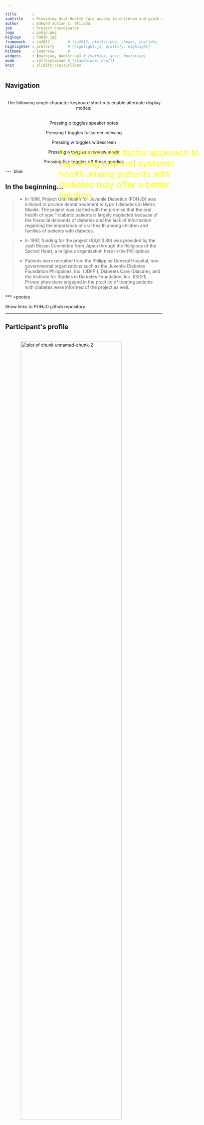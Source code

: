 ```yaml
---

title       : 
subtitle    : Providing Oral Health Care access to children and youth with diabetes
author      : Edmund Julian L. Ofilada
job         : Project Coordinator
logo        : pohjd.png
biglogo     : POHJD.jpg
framework   : io2012        # {io2012, html5slides, shower, dzslides, ...}
highlighter : prettify      # {highlight.js, prettify, highlight}
hitheme     : tomorrow      # 
widgets     : [mathjax, bootstrap] # {mathjax, quiz, bootstrap}
mode        : selfcontained # {standalone, draft}
knit        : slidify::knit2slides
---
```





## Navigation

<br>

<div><center>The following single character keyboard shortcuts enable alternate display modes:</center></div>

<br>

<p><center>Pressing <span style="color:blue">p</span> toggles speaker notes</center></p>
<p><center>Pressing <span style="color:blue">f</span> toggles fullscreen viewing</center></p>
<p><center>Pressing <span style="color:blue">w</span> toggles widescreen</center></p>
<p><center>Pressing <span style="color:blue">o</span> toggles overview mode</center></p>
<p><center>Pressing <span style="color:blue">Esc</span> toggles off these goodies</center></p>

--- .blue

## In the beginning... 

> - In 1996, Project Oral Health for Juvenile Diabetics (POHJD) was initiated to provide dental treatment to type 1 diabetics in Metro Manila.  The project was started with the premise that the oral health of type 1 diabetic patients is largely neglected because of the financial demands of diabetes and the lack of information regarding the importance of oral health among children and families of patients with diabetes.  

> - In 1997, funding for the project ($8,613.89) was provided by the Jash Ressei Committee from Japan through the Religious of the Sacred Heart, a religious organization here in the Philippines.

> - Patients were recruited from the Philippine General Hospital, non-governmental organizations such as the Juvenile Diabetes Foundation Philippines, Inc. (JDFPI), Diabetes Care (Diacare), and the Institute for Studies in Diabetes Foundation, Inc. (ISDFI). Private physicians engaged in the practice of treating patients with diabetes were informed of the project as well. 

*** =pnotes

Show links to POHJD github repository

--- 

## Participant's profile 

<br>

<img src="assets/img/profile.PNG" title="plot of chunk unnamed-chunk-2" alt="plot of chunk unnamed-chunk-2" width="80%" style="display: block; margin: auto;" />


--- .blue

## By December of 2011... 

> - POHJD was able to provide dental treatment to 100 children and youth with diabetes  

> - 202 consultations and oral examinations, 114 pocket probing, and 431 x-ray examinations were performed

> - 449 teeth were restored using amalgam, composite and glass ionomer restorations

> - Only 19 Root Canal Treatments compared to 212 tooth extractions were performed

> - 226 pit and fissure sealants and 53 topical fluoride applications

> - 155 scaling and polishing (removal of tartar) and 28 root planings (treatment for periodontitis) were performed

*** =pnotes

Show links to POHJD github repository

--- .segue 

## What we found in  between ...

<img src="assets/img/barrier.png" title="plot of chunk unnamed-chunk-3" alt="plot of chunk unnamed-chunk-3" width="80%" style="display: block; margin: auto;" />

---
        

<div class="tas">
     <figure>
           <img src="assets/img/xcaries.JPG" />
           <figcaption>tooth decay</figcaption>
     </figure>           
</div>

<div class="tas">
     <figure>
           <img src="assets/img/xmorecaries.jpg" />
           <figcaption>more decay</figcaption>
     </figure>           
</div>
<div class="tas">
     <figure>
           <img src="assets/img/xevenmorecaries.JPG" />
           <figcaption>even more</figcaption>
     </figure>           
</div>
<div class="tas">
     <figure>
           <img src="assets/img/missingteeth.jpg" />
           <figcaption>missing teeth</figcaption>
     </figure>           
</div>
<div class="tas">
     <figure>
           <img src="assets/img/swollengums.JPG" />
           <figcaption>swollen gums</figcaption>
     </figure>           
</div>
<div class="tas">
     <figure>
           <img src="assets/img/bleedinggums.JPG" />
           <figcaption>bleeding gums</figcaption>
     </figure>           
</div>
<div class="tas">
     <figure>
           <img src="assets/img/mobileteeth.jpg" />
           <figcaption>mobile teeth</figcaption>
     </figure>           
</div>
<div class="tas">
     <figure>
           <img src="assets/img/pus.JPG" />
           <figcaption>pus</figcaption>
     </figure>           
</div>

--- 

## DMFT Index

<div>The<span style="color:blue"> DMFT</span> index is a simple count of the number of <span style="color:blue">decayed, missing and filled</span> teeth in an individual averaged over a population or age group.  It is a widely accepted method for comparing prevalence of tooth decay between populations. Adding <span style="color:blue">D, M, and F </span>yields the DMFT score.</div>

<br>


|AgeGrp | Decayed| Missing| Filled| DMFT|
|:------|-------:|-------:|------:|----:|
|1-5    |     1.0|     0.0|    2.5|  3.5|
|6-10   |     6.9|     0.5|    0.8|  8.2|
|11-15  |     6.6|     0.8|    1.3|  8.7|
|16-20  |    11.4|     1.0|    1.7| 14.3|
|21-25  |     8.9|     3.5|    1.4| 14.3|
|26-30  |     5.4|     7.5|    4.3| 19.3|

--- 

## Decayed, Missing and Filled Teeth 

<br>

<img src="assets/fig/unnamed-chunk-5-1.png" title="plot of chunk unnamed-chunk-5" alt="plot of chunk unnamed-chunk-5" style="display: block; margin: auto;" />

_TAKE NOTE: the scales for the y-axis are different_

--- 

## Periodontitis and Age

<br>

<img src="assets/img/periopredictor.PNG" title="plot of chunk unnamed-chunk-6" alt="plot of chunk unnamed-chunk-6" width="80%" style="display: block; margin: auto;" />

_Age was a significant predictor of periodontitis_

--- 

## Periodontitis and Tooth Decay

<br>

<img src="assets/img/cariespredictperio.PNG" title="plot of chunk unnamed-chunk-7" alt="plot of chunk unnamed-chunk-7" width="60%" style="display: block; margin: auto;" />

_Tooth decay was a significant predictor of periodontitis_

<div> 
  <img alt="graphic with four colored squares"
    src="assets/img/logo.jpg" /> 
</div> 

--- 

## Early Onset Periodontitis

<br>

<img src="assets/img/perioprofile.PNG" title="plot of chunk unnamed-chunk-8" alt="plot of chunk unnamed-chunk-8" width="80%" style="display: block; margin: auto;" />

_A sub-group of the population tend to develop periodontitis early consistent with reports in literature_

--- .blue

## Barriers to Access to Dental Care

<br>

* The following were the reasons cited by the respondents for their reluctance to seek dental treatment: 
    - cost of dental consultation and management (cited by 50%); 
    - difficulty in finding dentists who are willing to treat diabetic patients (30.8%); 
    - fear of dental procedures (24.4%); 
    - the need to obtain medical clearance (14.1%); and 
    - fear of delayed healing (17%) and of uncontrolled bleeding (10%). 
 
 _A third of the patients also related a previous experience of being refused dental treatment by a dentist._

--- .segue .bigger

## Commonalities between <br> Diabetes and Oral Health

--- .centeredtext bg:#7FFFD4

## Sugar intake largely determines severity of disease in oral health and diabetes.

--- &twocol .multicol bg:#98FB98

*** =left

<br>

<span style="color:#56B4E9">High sugar intake leads to high rates of tooth decay</span>


<img src="assets/img/caries.jpg" title="plot of chunk unnamed-chunk-9" alt="plot of chunk unnamed-chunk-9" width="80%" style="display: block; margin: auto;" />

*** =right

<br>

<img src="assets/img/meter.jpg" title="plot of chunk unnamed-chunk-10" alt="plot of chunk unnamed-chunk-10" width="80%" style="display: block; margin: auto;" />

<span style="color:#CC79A7">High sugar intake leads to poor glycemic control</span>


--- &twocol .multicol bg:#98FB98

*** =left

<br><br>

<span style="color:#56B4E9">Dental treatment is usually not covered by health insurance </span>

*** =right

<p><br><br><br><p>

<span style="color:#CC79A7">Blood sugar monitoring and medications are costly</span>

--- &twocol .multicol bg:#98FB98

*** =left

<span style="color:#56B4E9">Poor oral health predisposes to poor glycemic control and... </span>

<img src="assets/img/high468.jpg" title="plot of chunk unnamed-chunk-11" alt="plot of chunk unnamed-chunk-11" width="60%" style="display: block; margin: auto;" />

*** =right

<br>

<img src="assets/img/gingivitis.JPG" title="plot of chunk unnamed-chunk-12" alt="plot of chunk unnamed-chunk-12" width="80%" style="display: block; margin: auto;" />

<span style="color:#CC79A7">...poor glycemic control predisposes to gum disease.</span>


--- .centeredtext bg:#7FFFD4

## Success in improving oral health and blood sugar levels are largely dependent on the patient's knowledge and motivation.

--- .segue .bigger

## Conclusion

<img src="assets/img/osh.png" title="plot of chunk unnamed-chunk-13" alt="plot of chunk unnamed-chunk-13" width="50%" style="display: block; margin: auto;" />

--- bg:url(assets/img/osh.png);background-size:cover 

<div style="position: absolute; left: 400px; right: 100px; top:500px; z-index:10">
    <p style="color:yellow; font-size: 28px; lineheight: 1.0">A common risk factor approach to improving oral and systemic health among patients with diabetes may offer a better solution</p>
</div>

*** =pnotes

A common risk factor approach to improving oral and systemic health among patients with diabetes may offer a better solution


--- &carousel bg:#7FFFD4

## POHJD Milestone Events

*** {class: active, img: "assets/img/wddPGH.jpg"}
World Diabetes Day - Focus on Oral Health 2012 at the UP-PGH

*** {img: "assets/img/wddSLMC.jpg"}
World Diabetes Day - Focus on Oral Health 2014 at SLMC

*** {img: "assets/img/wddSLMC2.jpg"}
World Diabetes Day - Focus on Mom 2014 at SLMC

*** {img: "assets/img/Slide1.JPG"}
Educational Material on Oral Health Care for Diabetics

*** {img: "assets/img/davao.jpg"}
Advocating Oral Health - Diabetes Camp in Davao

*** {img: "assets/img/cope.jpg"}
Advocating Oral Health - Camp Cope in Tagaytay

--- .blue

## Insights learned from POHJD

> - There is a tendency for type 1 diabetic patients to neglect their oral health due to financial constraints and lack of motivation and/or education to seek dental treatment. POHJD participants have been known to underdose their insulin or use expired insulin in order to cut cost of medication.

> - Despite the presence of enormous amounts of dental pathology in their mouths and the offer of free dental treatment, there is a poor attendance among patients at POHJD. We estimate that POHJD was only able to treat 10-15 % of the type 1 diabetic population
in Manila.

> - Patient participation grew when insulin, insulin syringes, and blood glucose monitoring strips were given free to the patients.

--- .blue

## Insights learned from POHJD

> - Patient compliance to doctors prescribed diet improved while the patients were undergoing dental treatment. Basic information that diabetic patients should know was reinforced during dental visits. Blood sugar testing before dental treatment helped patients to appreciate the importance of monitoring their blood sugar at home and during dental visits.

> - Effects of sugar on other parts of the bodies like the eyes and kidneys, became easier for diabetic children and youth to understand when they see the effects of sugar on their teeth and the pain and problems that it brings. The unpleasant experience of tooth extraction translates into increased motivation to control blood sugar to avoid the effects of high blood sugar on the eyes and other organs.

> - The lack of a systematic recall program failed to sustain the gains acquired and allowed new decay to reappear in other teeth. Preventive programs was not given much stress at the start of theproject as efforts were concentrated in treatment of decayed teeth.

--- .blue

## Insights learned from POHJD

> - The lack of information materials or brochures on oral health resulted in poor retention of concepts learned while on the dental chair. Educational materials on oral health became available only on 2014 after a grant from Engineer David M Consunji.

> - Unless patients are encouraged to attend school, many children with diabetes will never become self-sufficient to address the demands of their disease and remain dependent on family for assistance or hand-outs. Many content themselves without any actual income and serve the members of the family by doing household chores.

--- 

## Links 

<a class='example' href="http://docofi.github.io/ProjectOralHealthforJuvenileDiabetics/">click here</a>

[Project Oral Health for juvenile Diabetics Website](https://www.projectoralhealth.org)

[Project Oral Health for juvenile Diabetics Shiny App](https://docofi.shinyapps.io/ShinyApp10/)

[Project Oral Health for juvenile Diabetics Comics](http://www.slideshare.net/pinoydental/dental-comics-by-dr-ed-ofilada)

--- bg:#7FFFD4

<a class='definition' href="http://docofi.github.io/ProjectOralHealthforJuvenileDiabetics/">click here</a>

## Publications

- Managing Periodontitis in Type I Diabetic Patients Improves Glycemic Control: A Case Report
    - Journal of the ASEAN Federation of Endocrine Societies v. 31, n. 2, 2016.
    - http://www.asean-endocrinejournal.org/index.php/JAFES/article/view/321/763
- Improvement in Periodontitis Following Conservative Periodontal Treatment in a Type 1 Diabetic Patient
    - Journal of the ASEAN Federation of Endocrine Societies v. 30, n. 1, 2015.
    - http://www.asean-endocrinejournal.org/index.php/JAFES/article/view/206/624
- Diabetes and Oral Health
    - Diabetes Watch, a publication of Diabetes Philippines. Issue dedicated to Oral Health. January-April 2015
- Oral Health Status of Children Attending a Summer Camp for Diabetes Children.
    - Journal of the ASEAN Federation of Endocrine Societies v. 30, n. 2, 2015.
    - http://asean-endocrinejournal.org/index.php/JAFES/article/view/231/657

--- bg:#7FFFD4

## Publications (continuation)

- [A Pilot Study to Determine the Attitudes and Practices Regarding Oral Health Among Physicians Treating Patients with Diabetes.](https://www.researchgate.net/publication/271270412_A_Pilot_Study_to_Determine_the_Attitudes_and_Practices_Regarding_Oral_Health_Among_Physicians_Treating_Patients_with_Diabetes)
    - Journal of the Philippine Dental Association 2014; 64 (2): 36-48
    - A Survey on the Barriers to Dental Care among Individuals with Type 1 Diabetes.
    - Philippine Journal of Internal Medicine. April - June 2013 ; 51(2):
    - http://74.81.82.220/index.php/pjim/436-phil-journal-of-internal-medicine-vol51-no2
- Periodontal Health of Type 1 Diabetic Patients in the Philippines.
    - St. Luke's Journal of Medicine 07/2012; 08(2):33-38.
    - https://www.researchgate.net/publication/255181088_Periodontal_Health_of_Type_1_Diabetic_Patients_in_the_Philippines


--- bg:#7FFFD4

## Publications (continuation...)

- [Caries Experience of insulin-Dependent Diabetic Patients in the Philippines.](https://www.researchgate.net/publication/236905741_Caries_Experience_of_insulin-_Dependent_Diabetic_Patients_in_the_Philippines)
    - www.projectoralhealth.org
    - A website for Project Oral Health for Juvenile Diabetics.
- The Oral Health of Diabetics.
    - June-August 1995 The Journal of the Philippine Dental Association (Vol. 47, No.1)
    
Some of my published article may be found also by following this link to [ResearchGate](https://www.researchgate.net/profile/Edmund_julian_Ofilada)

--- .thank-you-slide

## Many thanks to the following for entrusting me with their type 1 diabetic wards

The UP-PGH Department of Pediatrics Section of Pediatric Endocrinology
<br>
The Juvenile Diabetes Foundation, Philippines
<br>
The Institute for Studies in Diabetes
<br>
Camp Cope
<br>
And most especially to The JASH Ressei Committee for funding the project and to the type 1 diabetic families for entrusted me with the care of their children

--- .thank-you-slide 

## Many thanks to the following for making it possible to make a presentation using the wonderful package slidify

Ramnath Vaidyanathan (author of slidify) Yan Holtz, Robert J. Walls, Goyo Ambrosio, Zev Ross, Therese M. Donovan, Michelle L. Brown, and Jonathan E. Katz for their wonderful tutorials on slidify and css  


--- bg:#7FFFD4

<div> 
  <img alt="graphic with four colored squares"
    src="assets/img/logopohjd.png" /> 
</div> 

&nbsp;
<hr />
<p style="text-align: center;">A work by <a href="https://github.com/docofi/">Edmund Julian Ofilada</a></p>
<p style="text-align: center;"><span style="color: #808080;"><em>eofilada@yahoo.com</em></span></p>

<!-- Add icon library -->
<link rel="stylesheet" href="https://cdnjs.cloudflare.com/ajax/libs/font-awesome/4.7.0/css/font-awesome.min.css">

<!-- Add font awesome icons -->
<p style="text-align: center;">
    <a href="https://twitter.com/DocOfi" class="fa fa-twitter"></a>
    <a href="https://www.linkedin.com/in/projectoralhealth/" class="fa fa-linkedin"></a>
    <a href="https://github.com/docofi/" class="fa fa-github"></a>
</p>

&nbsp;
